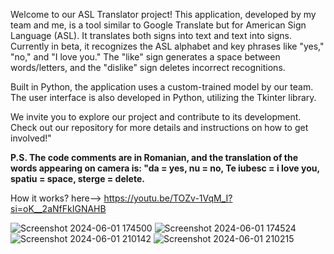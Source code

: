    Welcome to our ASL Translator project! This application, developed by my team and me, is a tool similar to Google Translate but for American Sign Language (ASL). It translates both signs into text and text into signs. Currently in beta, it recognizes the ASL alphabet and key phrases like "yes," "no," and "I love you." The "like" sign generates a space between words/letters, and the "dislike" sign deletes incorrect recognitions.

  Built in Python, the application uses a custom-trained model by our team. The user interface is also developed in Python, utilizing the Tkinter library.

  We invite you to explore our project and contribute to its development. Check out our repository for more details and instructions on how to get involved!" 

  **P.S. The code comments are in Romanian, and the translation of the words appearing on camera is: "da = yes, nu = no, Te iubesc = i love you, spatiu = space, sterge = delete.**

  How it works? here--> https://youtu.be/TOZv-1VqM_I?si=oK__2aNfFkIGNAHB


![Screenshot 2024-06-01 174500](https://github.com/Straciulita/ASL-Translate/assets/151453316/baa7fccb-1559-45f9-9271-c2ab85ec59af)
![Screenshot 2024-06-01 174524](https://github.com/Straciulita/ASL-Translate/assets/151453316/9e8813ba-7140-4793-beaf-809856fd3536)
![Screenshot 2024-06-01 210142](https://github.com/Straciulita/ASL-Translate/assets/151453316/c5385333-2c7d-449e-a3ab-31b7bdfe0c59)
![Screenshot 2024-06-01 210215](https://github.com/Straciulita/ASL-Translate/assets/151453316/f9ff39d5-7129-4312-9846-3c78ebc07a3f)

